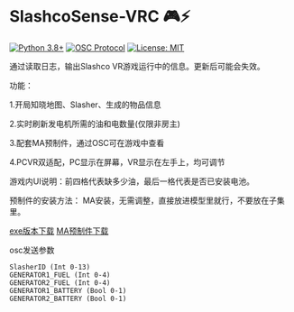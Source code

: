 # SlashcoSense-VRC 🎮⚡

[![Python 3.8+](https://img.shields.io/badge/python-3.8+-blue.svg)](https://www.python.org/)
[![OSC Protocol](https://img.shields.io/badge/OSC-1.1-brightgreen)](https://opensoundcontrol.stanford.edu/)
[![License: MIT](https://img.shields.io/badge/License-MIT-yellow.svg)](https://opensource.org/licenses/MIT)

通过读取日志，输出Slashco VR游戏运行中的信息。更新后可能会失效。


功能：

1.开局知晓地图、Slasher、生成的物品信息

2.实时刷新发电机所需的油和电数量(仅限非房主)

3.配套MA预制件，通过OSC可在游戏中查看

4.PCVR双适配，PC显示在屏幕，VR显示在左手上，均可调节


游戏内UI说明：前四格代表缺多少油，最后一格代表是否已安装电池。


预制件的安装方法：
MA安装，无需调整，直接放进模型里就行，不要放在子集里。

[exe版本下载](https://github.com/arcxingye/SlasherSense-VRC/releases/download/exe/SlashcoSense.exe)
[MA预制件下载](https://github.com/arcxingye/SlasherSense-VRC/releases/download/exe/SlashcoSense.unitypackage)

osc发送参数
```
SlasherID (Int 0-13)
GENERATOR1_FUEL (Int 0-4)
GENERATOR2_FUEL (Int 0-4)
GENERATOR1_BATTERY (Bool 0-1)
GENERATOR2_BATTERY (Bool 0-1)
```
